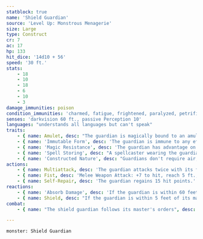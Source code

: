 ```yaml
---
statblock: true
name: 'Shield Guardian'
source: 'Level Up: Monstrous Menagerie'
size: Large
type: Construct
cr: 7
ac: 17
hp: 133
hit_dice: '14d10 + 56'
speed: '30 ft.'
stats:
    - 18
    - 10
    - 18
    - 6
    - 10
    - 3
damage_immunities: poison
condition_immunities: 'charmed, fatigue, frightened, paralyzed, petrified, poisoned'
senses: 'darkvision 60 ft., passive Perception 10'
languages: "understands all languages but can't speak"
traits:
    - { name: Amulet, desc: "The guardian is magically bound to an amulet. It knows the distance and direction to the amulet while it is on the same plane of existence. Whoever wears the amulet becomes the guardian's master and can magically command the guardian to travel to it." }
    - { name: 'Immutable Form', desc: 'The guardian is immune to any effect that would alter its form.' }
    - { name: 'Magic Resistance', desc: 'The guardian has advantage on saving throws against spells and magical effects.' }
    - { name: 'Spell Storing', desc: "A spellcaster wearing the guardian's amulet can use the guardian to store a spell. The spellcaster casts a spell using a 4th-level or lower spell slot on the guardian, choosing any spell parameters. The spell has no effect when thus cast. The guardian can cast this spell once, using no components, when ordered to do so by its master or under other predefined circumstances. When a spell is stored in the guardian, any previously stored spell is lost." }
    - { name: 'Constructed Nature', desc: "Guardians don't require air, sustenance, or sleep." }
actions:
    - { name: Multiattack, desc: 'The guardian attacks twice with its fist.' }
    - { name: Fist, desc: 'Melee Weapon Attack: +7 to hit, reach 5 ft., one target. Hit: 13 (2d8 + 4) bludgeoning damage.' }
    - { name: Self-Repair, desc: 'The guardian regains 15 hit points.' }
reactions:
    - { name: 'Absorb Damage', desc: 'If the guardian is within 60 feet of its master when the master takes damage, half the damage (rounded up) is transferred to the guardian.' }
    - { name: Shield, desc: "If the guardian is within 5 feet of its master when the master is attacked, the guardian grants a +3 bonus to its master's AC." }
combat:
    - { name: "The shield guardian follows its master's orders", desc: 'If not given orders, it moves to stay within 60 feet of its master and attacks anyone who attacks its master or itself (in that order). If no one is wearing its amulet, it defends itself and performs self-repair but takes no other actions.' }

---
```

```statblock
monster: Shield Guardian
```

